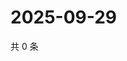 # 2025-09-29

共 0 条

<!-- BEGIN ZHIHUQUESTIONS -->
<!-- 最后更新时间 Mon Sep 29 2025 19:09:43 GMT+0800 (China Standard Time) -->

<!-- END ZHIHUQUESTIONS -->
